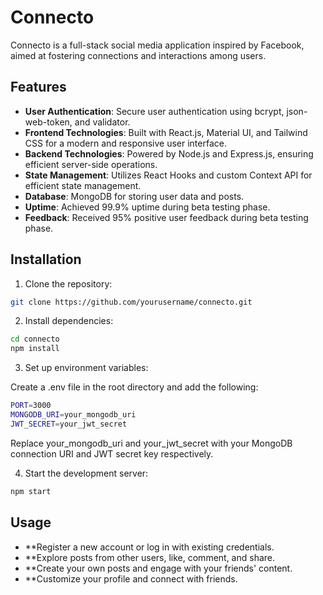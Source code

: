 # Connecto

Connecto is a full-stack social media application inspired by Facebook, aimed at fostering connections and interactions among users.

## Features

- **User Authentication**: Secure user authentication using bcrypt, json-web-token, and validator.
- **Frontend Technologies**: Built with React.js, Material UI, and Tailwind CSS for a modern and responsive user interface.
- **Backend Technologies**: Powered by Node.js and Express.js, ensuring efficient server-side operations.
- **State Management**: Utilizes React Hooks and custom Context API for efficient state management.
- **Database**: MongoDB for storing user data and posts.
- **Uptime**: Achieved 99.9% uptime during beta testing phase.
- **Feedback**: Received 95% positive user feedback during beta testing phase.

## Installation

1. Clone the repository:

```bash
git clone https://github.com/yourusername/connecto.git
```

2. Install dependencies:

```bash
cd connecto
npm install
```

3. Set up environment variables:

Create a .env file in the root directory and add the following:

```bash
PORT=3000
MONGODB_URI=your_mongodb_uri
JWT_SECRET=your_jwt_secret
```

Replace your_mongodb_uri and your_jwt_secret with your MongoDB connection URI and JWT secret key respectively.


4. Start the development server:
```bash
npm start
```

## Usage
- **Register a new account or log in with existing credentials.
- **Explore posts from other users, like, comment, and share.
- **Create your own posts and engage with your friends' content.
- **Customize your profile and connect with friends.


